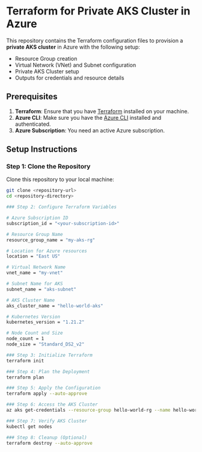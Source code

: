 # Terraform for Private AKS Cluster in Azure

This repository contains the Terraform configuration files to provision a **private AKS cluster** in Azure with the following setup:
- Resource Group creation
- Virtual Network (VNet) and Subnet configuration
- Private AKS Cluster setup
- Outputs for credentials and resource details

## Prerequisites

1. **Terraform**: Ensure that you have [Terraform](https://www.terraform.io/downloads.html) installed on your machine.
2. **Azure CLI**: Make sure you have the [Azure CLI](https://docs.microsoft.com/en-us/cli/azure/install-azure-cli) installed and authenticated.
3. **Azure Subscription**: You need an active Azure subscription.
## Setup Instructions

### Step 1: Clone the Repository

Clone this repository to your local machine:

```bash
git clone <repository-url>
cd <repository-directory>

### Step 2: Configure Terraform Variables

# Azure Subscription ID
subscription_id = "<your-subscription-id>"

# Resource Group Name
resource_group_name = "my-aks-rg"

# Location for Azure resources
location = "East US"

# Virtual Network Name
vnet_name = "my-vnet"

# Subnet Name for AKS
subnet_name = "aks-subnet"

# AKS Cluster Name
aks_cluster_name = "hello-world-aks"

# Kubernetes Version
kubernetes_version = "1.21.2"

# Node Count and Size
node_count = 1
node_size = "Standard_DS2_v2"

### Step 3: Initialize Terraform
terraform init

### Step 4: Plan the Deployment
terraform plan

### Step 5: Apply the Configuration
terraform apply --auto-approve

### Step 6: Access the AKS Cluster
az aks get-credentials --resource-group hello-world-rg --name hello-world-aks

### Step 7: Verify AKS Cluster
kubectl get nodes

### Step 8: Cleanup (Optional)
terraform destroy --auto-approve
